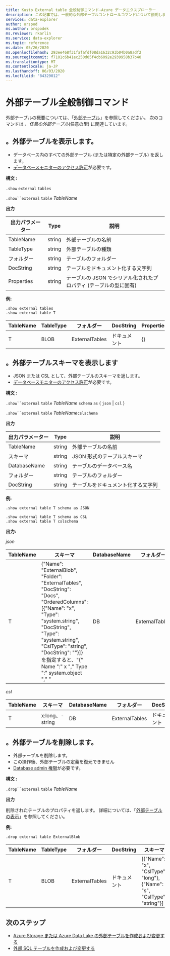 ```yaml
---
title: Kusto External table 全般制御コマンド-Azure データエクスプローラー
description: この記事では、一般的な外部テーブルコントロールコマンドについて説明します。
services: data-explorer
author: orspod
ms.author: orspodek
ms.reviewer: rkarlin
ms.service: data-explorer
ms.topic: reference
ms.date: 05/26/2020
ms.openlocfilehash: 293ee468f31fafafdf08da1632c93b04b0a8adf2
ms.sourcegitcommit: f7101c6b41ec250d05f4cb6092e2939958b37b40
ms.translationtype: MT
ms.contentlocale: ja-JP
ms.lasthandoff: 06/03/2020
ms.locfileid: "84329012"
---
```

# <a name="external-table-general-control-commands"></a>外部テーブル全般制御コマンド

外部テーブルの概要については、「[外部テーブル](../query/schema-entities/externaltables.md)」を参照してください。 次のコマンドは _、任意の外部テーブル_(任意の型) に関連しています。

## <a name="show-external-tables"></a>。外部テーブルを表示します。

* データベース内のすべての外部テーブル (または特定の外部テーブル) を返します。
* [データベースモニターのアクセス許可](../management/access-control/role-based-authorization.md)が必要です。

**構文 :** 

`.show` `external` `tables`

`.show``external` `table` *TableName*

**出力**

| 出力パラメーター | Type   | 説明                                                         |
|------------------|--------|---------------------------------------------------------------------|
| TableName        | string | 外部テーブルの名前                                             |
| TableType        | string | 外部テーブルの種類                                              |
| フォルダー           | string | テーブルのフォルダー                                                     |
| DocString        | string | テーブルをドキュメント化する文字列                                       |
| Properties       | string | テーブルの JSON でシリアル化されたプロパティ (テーブルの型に固有) |


**例:**

```kusto
.show external tables
.show external table T
```

| TableName | TableType | フォルダー         | DocString | Properties |
|-----------|-----------|----------------|-----------|------------|
| T         | BLOB      | ExternalTables | ドキュメント      | {}         |


## <a name="show-external-table-schema"></a>。外部テーブルスキーマを表示します

* JSON または CSL として、外部テーブルのスキーマを返します。 
* [データベースモニターのアクセス許可](../management/access-control/role-based-authorization.md)が必要です。

**構文 :** 

`.show``external` `table` *TableName* `schema` `as` ( `json`  |  `csl` )

`.show``external` `table` *TableName*`cslschema`

**出力**

| 出力パラメーター | Type   | 説明                        |
|------------------|--------|------------------------------------|
| TableName        | string | 外部テーブルの名前            |
| スキーマ           | string | JSON 形式のテーブルスキーマ |
| DatabaseName     | string | テーブルのデータベース名             |
| フォルダー           | string | テーブルのフォルダー                    |
| DocString        | string | テーブルをドキュメント化する文字列      |

**例:**

```kusto
.show external table T schema as JSON
```

```kusto
.show external table T schema as CSL
.show external table T cslschema
```

**出力:**

*json*

| TableName | スキーマ    | DatabaseName | フォルダー         | DocString |
|-----------|----------------------------------|--------------|----------------|-----------|
| T         | {"Name": "ExternalBlob",<br>"Folder": "ExternalTables",<br>"DocString": "Docs",<br>"OrderedColumns": [{"Name": "x", "Type": "system.string", "DocString", "Type": "system.string", "CslType": "string", "DocString": ""}]} を指定すると、"{" Name ":" x "," Type ":" system.object "," " | DB           | ExternalTables | ドキュメント      |


*csl*

| TableName | スキーマ          | DatabaseName | フォルダー         | DocString |
|-----------|-----------------|--------------|----------------|-----------|
| T         | x:long、-string | DB           | ExternalTables | ドキュメント      |

## <a name="drop-external-table"></a>。外部テーブルを削除します。

* 外部テーブルを削除します。 
* この操作後、外部テーブルの定義を復元できません
* [Database admin 権限](../management/access-control/role-based-authorization.md)が必要です。

**構文 :**  

`.drop``external` `table` *TableName*

**出力**

削除されたテーブルのプロパティを返します。 詳細については、「[外部テーブルの表示](#show-external-tables)」を参照してください。

**例:**

```kusto
.drop external table ExternalBlob
```

| TableName | TableType | フォルダー         | DocString | スキーマ       | Properties |
|-----------|-----------|----------------|-----------|-----------------------------------------------------|------------|
| T         | BLOB      | ExternalTables | ドキュメント      | [{"Name": "x", "CslType": "long"},<br> {"Name": "s", "CslType": "string"}] | {}         |

## <a name="next-steps"></a>次のステップ

* [Azure Storage または Azure Data Lake の外部テーブルを作成および変更する](external-tables-azurestorage-azuredatalake.md)
* [外部 SQL テーブルを作成および変更する](external-sql-tables.md)
